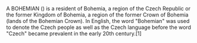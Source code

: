 A BOHEMIAN () is a resident of Bohemia, a region of the Czech Republic or the former Kingdom of Bohemia, a region of the former Crown of Bohemia (lands of the Bohemian Crown). In English, the word "Bohemian" was used to denote the Czech people as well as the Czech language before the word "Czech" became prevalent in the early 20th century.[1]
